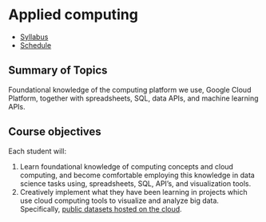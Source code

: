 Applied computing
====

* [Syllabus](./syllabus.md)
* [Schedule](./schedule.md)

## Summary of Topics
Foundational knowledge of the computing platform we use, Google Cloud Platform, together with spreadsheets, SQL, data APIs, and machine learning APIs.

## Course objectives 
Each student will: 
1. Learn foundational knowledge of computing concepts and cloud computing, and become comfortable employing this knowledge in data science tasks using, spreadsheets, SQL, API’s, and visualization tools.
2. Creatively implement what they have been learning in projects which use cloud computing tools to visualize and analyze big data. Specifically, [public datasets hosted on the cloud](https://cloud.google.com/public-datasets/).
